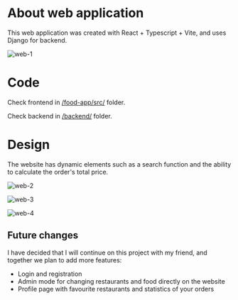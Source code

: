 # About web application

This web application was created with React + Typescript + Vite, and uses Django for backend.

![web-1](https://github.com/dorianviktora/Food-ordering-web/assets/159776059/33a52b54-917e-476c-84ed-1020dc59935e)

# Code

Check frontend in [/food-app/src/](./food-app/src/) folder.

Check backend in [/backend/](./backend/) folder.

# Design

The website has dynamic elements such as a search function and the ability to calculate the order's total price.

![web-2](https://github.com/dorianviktora/Food-ordering-web/assets/159776059/d899f2d8-58fa-40bf-821e-90896aa2071b)

![web-3](https://github.com/dorianviktora/Food-ordering-web/assets/159776059/3db88eee-60f9-4135-b5f8-b5923fe1ef54)

![web-4](https://github.com/dorianviktora/Food-ordering-web/assets/159776059/4d8e811e-9fa5-44b0-b0fc-0082b2006665)

## Future changes

I have decided that I will continue on this project with my friend, and together we plan to add more features:

- Login and registration
- Admin mode for changing restaurants and food directly on the website
- Profile page with favourite restaurants and statistics of your orders
